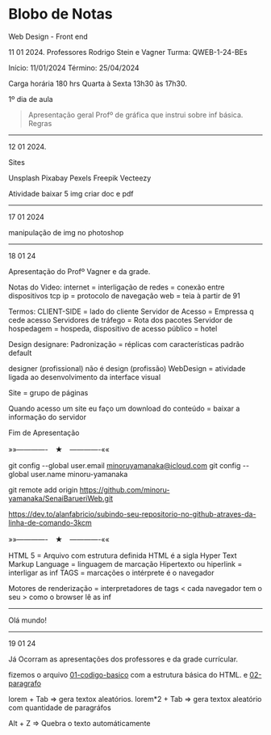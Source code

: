 # Blobo de Notas
Web Design - Front end 


11 01 2024.
Professores Rodrigo Stein e Vagner 
Turma: QWEB-1-24-BEs
 
Início: 11/01/2024
Término: 25/04/2024

Carga horária 180 hrs
Quarta à Sexta 13h30 às 17h30.


1º dia de aula

> Apresentação geral
> Profº de gráfica que instrui sobre inf básica.
> Regras 

---

12 01 2024.

Sites 

Unsplash
Pixabay 
Pexels 
Freepik 
Vecteezy 

Atividade baixar 5 img
criar doc e pdf 

---

17 01 2024

manipulação de img no photoshop 

---

18 01 24

Apresentação do Profº Vagner e da grade.

Notas do Video: 
	internet = interligação de redes = conexão entre dispositivos
	tcp ip = protocolo de navegação 
	web = teia à partir de 91

Termos: 
	CLIENT-SIDE = lado do cliente 
	Servidor de Acesso = Empressa q cede acesso 
	Servidores de tráfego = Rota dos pacotes 
	Servidor de hospedagem = hospeda, dispositivo de acesso público = hotel 
	
Design designare:
	Padronização = réplicas com características padrão default 

designer (profissional) não é design (profissão) 
WebDesign = atividade ligada ao desenvolvimento da interface visual

Site = grupo de páginas

Quando acesso um site eu faço um download do conteúdo = baixar a informação do servidor

Fim de Apresentação 

»»————-　★　————-««

  git config --global user.email minoruyamanaka@icloud.com
  git config --global user.name minoru-yamanaka

  git remote add origin https://github.com/minoru-yamanaka/SenaiBarueriWeb.git

  https://dev.to/alanfabricio/subindo-seu-repositorio-no-github-atraves-da-linha-de-comando-3kcm

»»————-　★　————-««

HTML 5 = Arquivo com estrutura definida
HTML é a sigla Hyper Text Markup Language = linguagem de marcação 
Hipertexto ou hiperlink = interligar as inf 
TAGS = marcações 
o intérprete é o navegador 

Motores de renderização = interpretadores de tags < cada navegador tem o seu > como o browser lê as inf 

---
<!DOCTYPE html>
<!-- tags -->
<!-- algumas tags tem fechamento e outras não -->
<html lang="pt-br">
<head>
 <meta charset="utf-8">
 <title>Primeira página</title>
</head>
<body>
 Olá mundo!
</body>
</html>

---
19 01 24

Já Ocorram as apresentações dos professores e da grade currícular.

fizemos o arquivo [ 01-codigo-basico](/HTML/01-codigo-basico.html) com a estrutura básica do HTML. 
e [02-paragrafo](/HTML/02-paragrafo.html)

lorem + Tab =>  gera textox aleatórios.
lorem*2 + Tab =>  gera textox aleatório com quantidade de paragráfos 

Alt + Z => Quebra o texto automáticamente 



